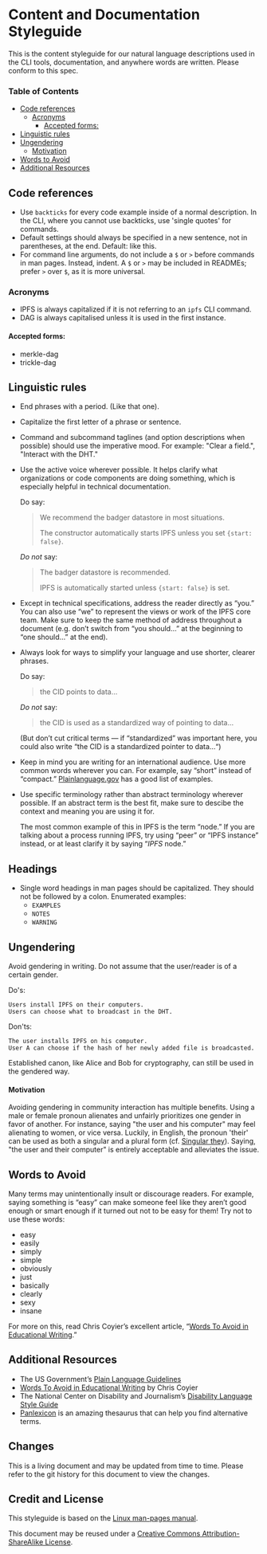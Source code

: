 # Content and Documentation Styleguide

This is the content styleguide for our natural language descriptions used in the CLI tools, documentation, and anywhere words are written. Please conform to this spec.

### Table of Contents

- [Code references](#code-references)
  - [Acronyms](#acronyms)
    - [Accepted forms:](#accepted-forms)
- [Linguistic rules](#linguistic-rules)
- [Ungendering](#ungendering)
    - [Motivation](#motivation)
- [Words to Avoid](#words-to-avoid)
- [Additional Resources](#additional-resources)

## Code references

- Use `backticks` for every code example inside of a normal description. In the CLI, where you cannot use backticks, use 'single quotes' for commands.
- Default settings should always be specified in a new sentence, not in parentheses, at the end. Default: like this.
- For command line arguments, do not include a `$` or `>` before commands in man pages. Instead, indent. A `$` or `>` may be included in READMEs; prefer `>` over `$`, as it is more universal.

### Acronyms

- IPFS is always capitalized if it is not referring to an `ipfs` CLI command.
- DAG is always capitalised unless it is used in the first instance.

#### Accepted forms:

- merkle-dag
- trickle-dag

## Linguistic rules

- End phrases with a period. (Like that one).
- Capitalize the first letter of a phrase or sentence.
- Command and subcommand taglines (and option descriptions when possible) should use the imperative mood. For example: "Clear a field.", "Interact with the DHT."
- Use the active voice wherever possible. It helps clarify what organizations or code components are doing something, which is especially helpful in technical documentation.

    Do say:

    > We recommend the badger datastore in most situations.
    > 
    > The constructor automatically starts IPFS unless you set `{start: false}`.

    *Do not* say:

    > The badger datastore is recommended.
    >
    > IPFS is automatically started unless `{start: false}` is set.

- Except in technical specifications, address the reader directly as “you.” You can also use “we” to represent the views or work of the IPFS core team. Make sure to keep the same method of address throughout a document (e.g. don’t switch from “you should…” at the beginning to “one should…” at the end).
- Always look for ways to simplify your language and use shorter, clearer phrases.

    Do say:

    > the CID points to data…

    *Do not* say:

    > the CID is used as a standardized way of pointing to data…

    (But don’t cut critical terms — if “standardized” was important here, you could also write “the CID is a standardized pointer to data…“)
  
- Keep in mind you are writing for an international audience. Use more common words wherever you can. For example, say “short” instead of “compact.” [Plainlanguage.gov](https://plainlanguage.gov/guidelines/words/use-simple-words-phrases/) has a good list of examples.
- Use specific terminology rather than abstract terminology wherever possible. If an abstract term is the best fit, make sure to descibe the context and meaning you are using it for.

    The most common example of this in IPFS is the term “node.” If you are talking about a process running IPFS, try using “peer” or “IPFS instance” instead, or at least clarify it by saying “*IPFS* node.”

## Headings

- Single word headings in man pages should be capitalized. They should not be followed by a colon. Enumerated examples:
  - `EXAMPLES`
  - `NOTES`
  - `WARNING`

## Ungendering

Avoid gendering in writing. Do not assume that the user/reader is of a certain gender.

Do's:

```
Users install IPFS on their computers.
Users can choose what to broadcast in the DHT.
```

Don'ts:

```
The user installs IPFS on his computer.
User A can choose if the hash of her newly added file is broadcasted.
```

Established canon, like Alice and Bob for cryptography, can still be used in the gendered way.

#### Motivation

Avoiding gendering in community interaction has multiple benefits. Using a male or female pronoun alienates and unfairly prioritizes one gender in favor of another. For instance, saying "the user and his computer" may feel alienating to women, or vice versa. Luckily, in English, the pronoun 'their' can be used as both a singular and a plural form (cf. [Singular they](https://en.wikipedia.org/wiki/Singular_they)). Saying, "the user and their computer" is entirely acceptable and alleviates the issue.

## Words to Avoid

Many terms may unintentionally insult or discourage readers. For example, saying something is “easy” can make someone feel like they aren’t good enough or smart enough if it turned out not to be easy for them! Try not to use these words:

- easy
- easily
- simply
- simple
- obviously
- just
- basically
- clearly
- sexy
- insane

For more on this, read Chris Coyier’s excellent article, “[Words To Avoid in Educational Writing](https://css-tricks.com/words-avoid-educational-writing/).”

## Additional Resources

- The US Government’s [Plain Language Guidelines](https://plainlanguage.gov/guidelines/)
- [Words To Avoid in Educational Writing](https://css-tricks.com/words-avoid-educational-writing/) by Chris Coyier
- The National Center on Disability and Journalism’s [Disability Language Style Guide](http://ncdj.org/style-guide/)
- [Panlexicon](https://panlexicon.com) is an amazing thesaurus that can help you find alternative terms.

## Changes

This is a living document and may be updated from time to time. Please refer to the git history for this document to view the changes.

## Credit and License
This styleguide is based on the [Linux man-pages manual](http://man7.org/linux/man-pages/man7/man-pages.7.html).

This document may be reused under a [Creative Commons Attribution-ShareAlike License](http://creativecommons.org/licenses/by-sa/4.0/).
